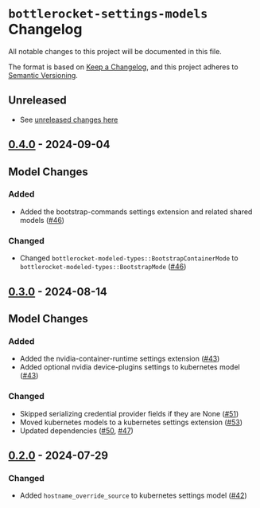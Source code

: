 # `bottlerocket-settings-models` Changelog

All notable changes to this project will be documented in this file.

The format is based on [Keep a Changelog](https://keepachangelog.com/en/1.0.0/),
and this project adheres to [Semantic Versioning](https://semver.org/spec/v2.0.0.html).

## Unreleased

- See [unreleased changes here]

[unreleased changes here]: https://github.com/bottlerocket-os/bottlerocket-settings-sdk/compare/bottlerocket-settings-models-v0.4.0...HEAD

## [0.4.0] - 2024-09-04

## Model Changes

### Added

- Added the bootstrap-commands settings extension and related shared models ([#46])

### Changed

- Changed `bottlerocket-modeled-types::BootstrapContainerMode` to `bottlerocket-modeled-types::BootstrapMode` ([#46])

[#46]: https://github.com/bottlerocket-os/bottlerocket-settings-sdk/pull/46

[0.4.0]: https://github.com/bottlerocket-os/bottlerocket-settings-sdk/compare/bottlerocket-settings-models-v0.4.0...bottlerocket-settings-models-v0.3.0

## [0.3.0] - 2024-08-14

## Model Changes

### Added

- Added the nvidia-container-runtime settings extension ([#43])
- Added optional nvidia device-plugins settings to kubernetes model ([#43])

### Changed

- Skipped serializing credential provider fields if they are None ([#51])
- Moved kubernetes models to a kubernetes settings extension ([#53])
- Updated dependencies ([#50], [#47])

[#43]: https://github.com/bottlerocket-os/bottlerocket-settings-sdk/pull/43
[#47]: https://github.com/bottlerocket-os/bottlerocket-settings-sdk/pull/47
[#50]: https://github.com/bottlerocket-os/bottlerocket-settings-sdk/pull/50
[#51]: https://github.com/bottlerocket-os/bottlerocket-settings-sdk/pull/51
[#53]: https://github.com/bottlerocket-os/bottlerocket-settings-sdk/pull/53

[0.3.0]: https://github.com/bottlerocket-os/bottlerocket-settings-sdk/compare/bottlerocket-settings-models-v0.3.0...bottlerocket-settings-models-v0.2.0

## [0.2.0] - 2024-07-29

### Changed

- Added `hostname_override_source` to kubernetes settings model ([#42])

[#42]: https://github.com/bottlerocket-os/bottlerocket-settings-sdk/pull/42

[0.2.0]: https://github.com/bottlerocket-os/bottlerocket-settings-sdk/compare/bottlerocket-settings-models-v0.2.0...bottlerocket-settings-models-v0.1.0

